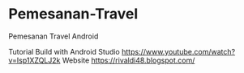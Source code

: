 # Pemesanan-Travel
Pemesanan Travel Android



Tutorial Build with Android Studio https://www.youtube.com/watch?v=Isp1XZQLJ2k
Website https://rivaldi48.blogspot.com/
